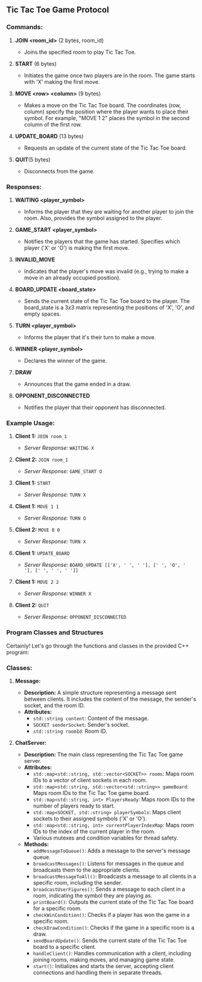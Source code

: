 ## Tic Tac Toe Game Protocol

### Commands:

1. **JOIN \<room_id\>** (2 bytes, room_id)
    - Joins the specified room to play Tic Tac Toe.

2. **START** (6 bytes)
    - Initiates the game once two players are in the room. The game starts with 'X' making the first move.

3. **MOVE \<row\> \<column\>** (9 bytes)
    - Makes a move on the Tic Tac Toe board. The coordinates (row, column) specify the position where the player wants to place their symbol. For example, "MOVE 1 2" places the symbol in the second column of the first row.

4. **UPDATE_BOARD** (13 bytes)
    - Requests an update of the current state of the Tic Tac Toe board.

5. **QUIT**(5 bytes)
    - Disconnects from the game.

### Responses:

1. **WAITING \<player_symbol\>**
    - Informs the player that they are waiting for another player to join the room. Also, provides the symbol assigned to the player.

2. **GAME_START \<player_symbol\>**
    - Notifies the players that the game has started. Specifies which player ('X' or 'O') is making the first move.

3. **INVALID_MOVE**
    - Indicates that the player's move was invalid (e.g., trying to make a move in an already occupied position).

4. **BOARD_UPDATE \<board_state\>**
    - Sends the current state of the Tic Tac Toe board to the player. The board_state is a 3x3 matrix representing the positions of 'X', 'O', and empty spaces.

5. **TURN \<player_symbol\>**
    - Informs the player that it's their turn to make a move.

6. **WINNER \<player_symbol\>**
    - Declares the winner of the game.

7. **DRAW**
    - Announces that the game ended in a draw.

8. **OPPONENT_DISCONNECTED**
    - Notifies the player that their opponent has disconnected.

### Example Usage:

1. **Client 1:** `JOIN room_1`
   - *Server Response:* `WAITING X`

2. **Client 2:** `JOIN room_1`
   - *Server Response:* `GAME_START O`

3. **Client 1:** `START`
   - *Server Response:* `TURN X`

4. **Client 1:** `MOVE 1 1`
   - *Server Response:* `TURN O`

5. **Client 2:** `MOVE 0 0`
   - *Server Response:* `TURN X`

6. **Client 1:** `UPDATE_BOARD`
   - *Server Response:* `BOARD_UPDATE [['X', ' ', ' '], [' ', 'O', ' '], [' ', ' ', ' ']]`

7. **Client 1:** `MOVE 2 2`
   - *Server Response:* `WINNER X`

8. **Client 2:** `QUIT`
   - *Server Response:* `OPPONENT_DISCONNECTED`

### Program Classes and Structures
Certainly! Let's go through the functions and classes in the provided C++ program:

### Classes:

1. **Message:**
   - **Description:** A simple structure representing a message sent between clients. It includes the content of the message, the sender's socket, and the room ID.
   - **Attributes:**
     - `std::string content`: Content of the message.
     - `SOCKET senderSocket`: Sender's socket.
     - `std::string roomId`: Room ID.

2. **ChatServer:**
   - **Description:** The main class representing the Tic Tac Toe game server.
   - **Attributes:**
     - `std::map<std::string, std::vector<SOCKET>> rooms`: Maps room IDs to a vector of client sockets in each room.
     - `std::map<std::string, std::vector<std::string>> gameBoard`: Maps room IDs to the Tic Tac Toe game board.
     - `std::map<std::string, int> PlayersReady`: Maps room IDs to the number of players ready to start.
     - `std::map<SOCKET, std::string> playerSymbols`: Maps client sockets to their assigned symbols ('X' or 'O').
     - `std::map<std::string, int> currentPlayerIndexMap`: Maps room IDs to the index of the current player in the room.
     - Various mutexes and condition variables for thread safety.
   - **Methods:**
     - `addMessageToQueue()`: Adds a message to the server's message queue.
     - `broadcastMessages()`: Listens for messages in the queue and broadcasts them to the appropriate clients.
     - `broadcastMessageToAll()`: Broadcasts a message to all clients in a specific room, including the sender.
     - `broadcastUserFigures()`: Sends a message to each client in a room, indicating the symbol they are playing as.
     - `printBoard()`: Outputs the current state of the Tic Tac Toe board for a specific room.
     - `checkWinCondition()`: Checks if a player has won the game in a specific room.
     - `checkDrawCondition()`: Checks if the game in a specific room is a draw.
     - `sendBoardUpdate()`: Sends the current state of the Tic Tac Toe board to a specific client.
     - `handleClient()`: Handles communication with a client, including joining rooms, making moves, and managing game state.
     - `start()`: Initializes and starts the server, accepting client connections and handling them in separate threads.
